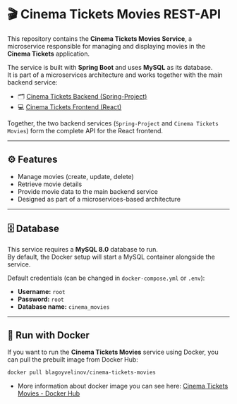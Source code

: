 # 🎬 Cinema Tickets Movies REST-API

This repository contains the **Cinema Tickets Movies Service**, a microservice responsible for managing and displaying movies in the **Cinema Tickets** application.

The service is built with **Spring Boot** and uses **MySQL** as its database.  
It is part of a microservices architecture and works together with the main backend service:

- 🗂 [Cinema Tickets Backend (Spring-Project)](https://github.com/BlagoyVelinov/Spring-Project)
- 💻 [Cinema Tickets Frontend (React)](https://github.com/BlagoyVelinov/CinemaTickets-React)

Together, the two backend services (`Spring-Project` and `Cinema Tickets Movies`) form the complete API for the React frontend.

---

## ⚙️ Features
- Manage movies (create, update, delete)
- Retrieve movie details
- Provide movie data to the main backend service
- Designed as part of a microservices-based architecture

---

## 🗄️ Database
This service requires a **MySQL 8.0** database to run.  
By default, the Docker setup will start a MySQL container alongside the service.

Default credentials (can be changed in `docker-compose.yml` or `.env`):
- **Username:** `root`
- **Password:** `root`
- **Database name:** `cinema_movies`

---

## 🚀 Run with Docker

If you want to run the **Cinema Tickets Movies** service using Docker, you can pull the prebuilt image from Docker Hub:

```bash
docker pull blagoyvelinov/cinema-tickets-movies
```

- More information about docker image you can see here: [Cinema Tickets Movies - Docker Hub](https://hub.docker.com/repository/docker/blagoyvelinov/cinema-tickets/general)